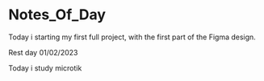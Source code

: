 # Notes_Of_Day


Today i starting my first full project, with the first part of the Figma design.

Rest day 01/02/2023

Today i study microtik
